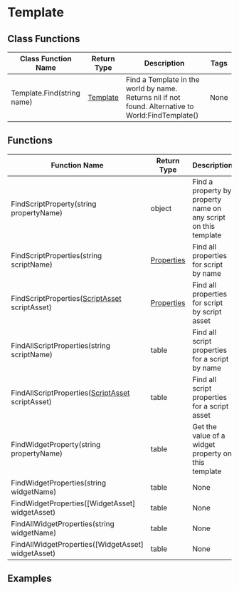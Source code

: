 # Template

## Class Functions

| Class Function Name        | Return Type          | Description                                                                                         | Tags |
|----------------------------|----------------------|-----------------------------------------------------------------------------------------------------|------|
| Template.Find(string name) | [Template](template) | Find a Template in the world by name. Returns nil if not found. Alternative to World:FindTemplate() | None |

## Functions

| Function Name                                                    | Return Type              | Description                                                     | Tags |
|------------------------------------------------------------------|--------------------------|-----------------------------------------------------------------|------|
| FindScriptProperty(string propertyName)                          | object                   | Find a property by property name on any script on this template | None |
| FindScriptProperties(string scriptName)                          | [Properties](properties) | Find all properties for script by name                          | None |
| FindScriptProperties([ScriptAsset](script_asset) scriptAsset)    | [Properties](properties) | Find all properties for script by script asset                  | None |
| FindAllScriptProperties(string scriptName)                       | table                    | Find all script properties for a script by name                 | None |
| FindAllScriptProperties([ScriptAsset](script_asset) scriptAsset) | table                    | Find all script properties for a script asset                   | None |
| FindWidgetProperty(string propertyName)                          | table                    | Get the value of a widget property on this template             | None |
| FindWidgetProperties(string widgetName)                          | table                    | None                                                            | None |
| FindWidgetProperties([WidgetAsset] widgetAsset)                  | table                    | None                                                            | None |
| FindAllWidgetProperties(string widgetName)                       | table                    | None                                                            | None |
| FindAllWidgetProperties([WidgetAsset] widgetAsset)               | table                    | None                                                            | None |

## Examples
